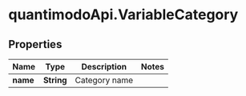 # quantimodoApi.VariableCategory

## Properties
Name | Type | Description | Notes
------------ | ------------- | ------------- | -------------
**name** | **String** | Category name | 


